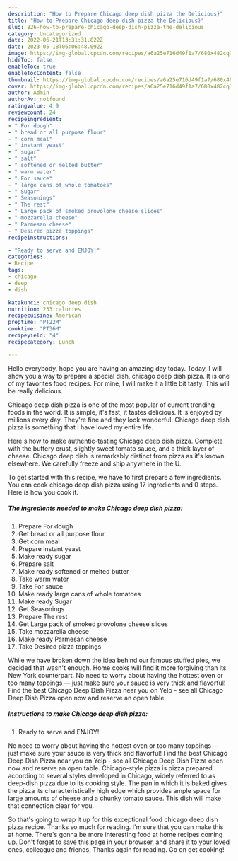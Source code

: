 ```yaml
---
description: "How to Prepare Chicago deep dish pizza the Delicious}"
title: "How to Prepare Chicago deep dish pizza the Delicious}"
slug: 826-how-to-prepare-chicago-deep-dish-pizza-the-delicious
category: Uncategorized
date: 2022-06-21T13:31:31.822Z
date: 2023-05-18T06:06:48.092Z
image: https://img-global.cpcdn.com/recipes/a6a25e716d49f1a7/680x482cq70/chicago-deep-dish-pizza-recipe-main-photo.jpg
hideToc: false
enableToc: true
enableTocContent: false
thumbnail: https://img-global.cpcdn.com/recipes/a6a25e716d49f1a7/680x482cq70/chicago-deep-dish-pizza-recipe-main-photo.jpg
cover: https://img-global.cpcdn.com/recipes/a6a25e716d49f1a7/680x482cq70/chicago-deep-dish-pizza-recipe-main-photo.jpg
author: Admin
authorAv: notfound
ratingvalue: 4.9
reviewcount: 24
recipeingredient:
- " For dough"
- " bread or all purpose flour"
- " corn meal"
- " instant yeast"
- " sugar"
- " salt"
- " softened or melted butter"
- " warm water"
- " For sauce"
- " large cans of whole tomatoes"
- " Sugar"
- " Seasonings"
- " The rest"
- " Large pack of smoked provolone cheese slices"
- " mozzarella cheese"
- " Parmesan cheese"
- " Desired pizza toppings"
recipeinstructions:

- "Ready to serve and ENJOY!"
categories:
- Recipe
tags:
- chicago
- deep
- dish

katakunci: chicago deep dish 
nutrition: 233 calories
recipecuisine: American
preptime: "PT22M"
cooktime: "PT36M"
recipeyield: "4"
recipecategory: Lunch

---
```



Hello everybody, hope you are having an amazing day today. Today, I will show you a way to prepare a special dish, chicago deep dish pizza. It is one of my favorites food recipes. For mine, I will make it a little bit tasty. This will be really delicious.

Chicago deep dish pizza is one of the most popular of current trending foods in the world. It is simple, it's fast, it tastes delicious. It is enjoyed by millions every day. They're fine and they look wonderful. Chicago deep dish pizza is something that I have loved my entire life.

Here&#39;s how to make authentic-tasting Chicago deep dish pizza. Complete with the buttery crust, slightly sweet tomato sauce, and a thick layer of cheese. Chicago deep dish is remarkably distinct from pizza as it&#39;s known elsewhere. We carefully freeze and ship anywhere in the U.


To get started with this recipe, we have to first prepare a few ingredients. You can cook chicago deep dish pizza using 17 ingredients and 0 steps. Here is how you cook it.

<!--inarticleads1-->

##### The ingredients needed to make Chicago deep dish pizza:

1. Prepare  For dough
1. Get  bread or all purpose flour
1. Get  corn meal
1. Prepare  instant yeast
1. Make ready  sugar
1. Prepare  salt
1. Make ready  softened or melted butter
1. Take  warm water
1. Take  For sauce
1. Make ready  large cans of whole tomatoes
1. Make ready  Sugar
1. Get  Seasonings
1. Prepare  The rest
1. Get  Large pack of smoked provolone cheese slices
1. Take  mozzarella cheese
1. Make ready  Parmesan cheese
1. Take  Desired pizza toppings


While we have broken down the idea behind our famous stuffed pies, we decided that wasn&#39;t enough. Home cooks will find it more forgiving than its New York counterpart. No need to worry about having the hottest oven or too many toppings — just make sure your sauce is very thick and flavorful! Find the best Chicago Deep Dish Pizza near you on Yelp - see all Chicago Deep Dish Pizza open now and reserve an open table. 

<!--inarticleads2-->

##### Instructions to make Chicago deep dish pizza:


1. Ready to serve and ENJOY!

No need to worry about having the hottest oven or too many toppings — just make sure your sauce is very thick and flavorful! Find the best Chicago Deep Dish Pizza near you on Yelp - see all Chicago Deep Dish Pizza open now and reserve an open table. Chicago-style pizza is pizza prepared according to several styles developed in Chicago, widely referred to as deep-dish pizza due to its cooking style. The pan in which it is baked gives the pizza its characteristically high edge which provides ample space for large amounts of cheese and a chunky tomato sauce. This dish will make that connection clear for you. 

So that's going to wrap it up for this exceptional food chicago deep dish pizza recipe. Thanks so much for reading. I'm sure that you can make this at home. There's gonna be more interesting food at home recipes coming up. Don't forget to save this page in your browser, and share it to your loved ones, colleague and friends. Thanks again for reading. Go on get cooking!
